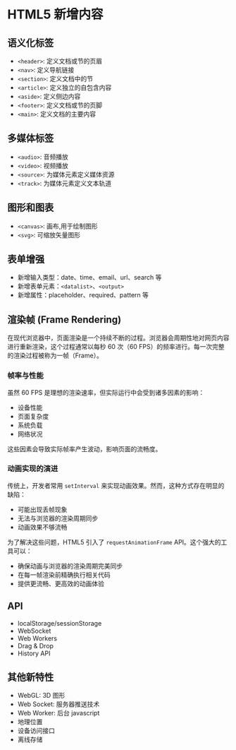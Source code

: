 # HTML5 新增内容

## 语义化标签

- `<header>`: 定义文档或节的页眉
- `<nav>`: 定义导航链接
- `<section>`: 定义文档中的节
- `<article>`: 定义独立的自包含内容
- `<aside>`: 定义侧边内容
- `<footer>`: 定义文档或节的页脚
- `<main>`: 定义文档的主要内容

## 多媒体标签

- `<audio>`: 音频播放
- `<video>`: 视频播放
- `<source>`: 为媒体元素定义媒体资源
- `<track>`: 为媒体元素定义文本轨道

## 图形和图表

- `<canvas>`: 画布,用于绘制图形
- `<svg>`: 可缩放矢量图形

## 表单增强

- 新增输入类型：date、time、email、url、search 等
- 新增表单元素：`<datalist>`、`<output>`
- 新增属性：placeholder、required、pattern 等

## 渲染帧 (Frame Rendering)

在现代浏览器中，页面渲染是一个持续不断的过程。浏览器会周期性地对网页内容进行重新渲染，这个过程通常以每秒 60 次（60 FPS）的频率进行。每一次完整的渲染过程被称为一帧（Frame）。

### 帧率与性能

虽然 60 FPS 是理想的渲染速率，但实际运行中会受到诸多因素的影响：

- 设备性能
- 页面复杂度
- 系统负载
- 网络状况

这些因素会导致实际帧率产生波动，影响页面的流畅度。

### 动画实现的演进

传统上，开发者常用 `setInterval` 来实现动画效果。然而，这种方式存在明显的缺陷：

- 可能出现丢帧现象
- 无法与浏览器的渲染周期同步
- 动画效果不够流畅

为了解决这些问题，HTML5 引入了 `requestAnimationFrame` API。这个强大的工具可以：

- 确保动画与浏览器的渲染周期完美同步
- 在每一帧渲染前精确执行相关代码
- 提供更流畅、更高效的动画体验

## API

- localStorage/sessionStorage
- WebSocket
- Web Workers
- Drag & Drop
- History API
<!-- - Geolocation -->

## 其他新特性

- WebGL: 3D 图形
- Web Socket: 服务器推送技术
- Web Worker: 后台 javascript
- 地理位置
- 设备访问接口
- 离线存储
